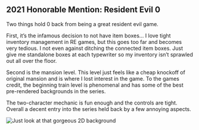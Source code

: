 ## 2021 Honorable Mention: Resident Evil 0

Two things hold 0 back from being a great resident evil game. 

First, it’s the infamous decision to not have item boxes… I love tight inventory management in RE games, but this goes too far and becomes very tedious. I not even against ditching the connected item boxes. Just give me standalone boxes at each typewriter so my inventory isn’t sprawled out all over the floor. 

Second is the mansion level. This level just feels like a cheap knockoff of original mansion and is where I lost interest in the game. To the games credit, the beginning train level is phenomenal and has some of the best pre-rendered backgrounds in the series. 

The two-character mechanic is fun enough and the controls are tight. Overall a decent entry into the series held back by a few annoying aspects.

![Just look at that gorgeous 2D background](https://user-images.githubusercontent.com/100655853/156235652-92df31d3-7176-4960-9938-8aebb3853c18.png)
